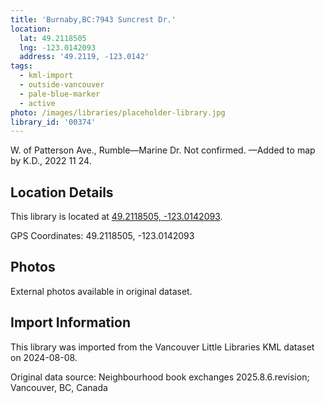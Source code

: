 ```yaml
---
title: 'Burnaby,BC:7943 Suncrest Dr.'
location:
  lat: 49.2118505
  lng: -123.0142093
  address: '49.2119, -123.0142'
tags:
  - kml-import
  - outside-vancouver
  - pale-blue-marker
  - active
photo: /images/libraries/placeholder-library.jpg
library_id: '00374'
---
```

W. of Patterson Ave., Rumble—Marine Dr.
Not confirmed.
—Added to map by K.D., 2022 11 24.  

## Location Details

This library is located at [49.2118505, -123.0142093](https://www.google.com/maps?q=49.2118505,-123.0142093).

GPS Coordinates: 49.2118505, -123.0142093

## Photos

External photos available in original dataset.

## Import Information

This library was imported from the Vancouver Little Libraries KML dataset on 2024-08-08.

Original data source: Neighbourhood book exchanges 2025.8.6.revision; Vancouver, BC, Canada
